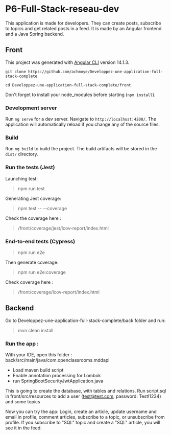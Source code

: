 # P6-Full-Stack-reseau-dev

This application is made for developers. They can create posts, subscribe to topics and get related posts in a feed.
It is made by an Angular frontend and a Java Spring backend.

## Front

This project was generated with [Angular CLI](https://github.com/angular/angular-cli) version 14.1.3.

`git clone https://github.com/achmoye/Developpez-une-application-full-stack-complete`

`cd Developpez-une-application-full-stack-complete/front `

Don't forget to install your node_modules before starting (`npm install`).

### Development server

Run `ng serve` for a dev server. Navigate to `http://localhost:4200/`. The application will automatically reload if you change any of the source files.

### Build

Run `ng build` to build the project. The build artifacts will be stored in the `dist/` directory.

### Run the tests (Jest)
Launching test:

> npm run test

Generating Jest coverage:

> npm test -- --coverage

Check the coverage here :
> /front/coverage/jest/lcov-report/index.html

### End-to-end tests (Cypress)
> npm run e2e
>
Then generate coverage:
> npm run e2e:coverage

Check coverage here :
> /front/coverage/lcov-report/index.html

## Backend

Go to Developpez-une-application-full-stack-complete/back folder and run:
> mvn clean install
>
### Run the app :
With your IDE, open this folder : back/src/main/java/com.openclassrooms.mddapi
- Load maven build script
- Enable annotation processing for Lombok
- run SpringBootSecurityJwtApplication.java

This is going to create the database, with tables and relations.
Run script.sql in front/src/resources to add a user (test@test.com, password: Test!1234) and some topics

Now you can try the app: Login, create an article, update username and email in profile, comment articles, subscribe to a topic, or unsubscribe from profile.
If you subscribe to "SQL" topic and create a "SQL" article, you will see it in the feed. 



